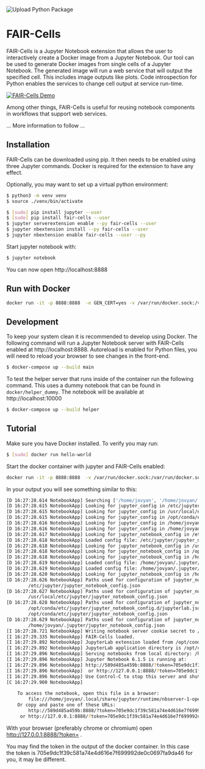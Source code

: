 ![Upload Python Package](https://github.com/QCDIS/FAIRCells/workflows/Upload%20Python%20Package/badge.svg)
# FAIR-Cells

FAIR-Cells is a Jupyter Notebook extension that allows the user to interactively create a Docker image from a Jupyter Notebook. Our tool can be used to generate Docker images from single cells of a Jupyter Notebook. The generated image will run a web service that will output the specified cell. This includes image outputs like plots. Code introspection for Python enables the services to change cell output at service run-time.

 
 [![FAIR-Cells Demo](https://raw.githubusercontent.com/QCDIS/FAIRCells/master/images/Screenshot%20from%202020-11-12%2013-17-47.png)](https://player.vimeo.com/video/478435713 "FAIR-Cells Demo")



Among other things, FAIR-Cells is useful for reusing notebook components in workflows that support web services. 

... More information to follow ...


## Installation
FAIR-Cells can be downloaded using pip. It then needs to be enabled using three Jupyter commands. Docker is required for the extension 
 to have any effect.
 
 Optionally, you may want to set up a virtual python environment:
 
```bash
$ python3 -m venv venv
$ source ./venv/bin/activate
```

```bash
$ [sudo] pip install jupyter --user
$ [sudo] pip install fair-cells --user
$ jupyter serverextension enable --py fair-cells --user
$ jupyter nbextension install --py fair-cells --user
$ jupyter nbextension enable fair-cells --user --py
```
Start jupyter notebook with:

```bash
$ jupyter notebook
```
You can now open http://localhost:8888 

## Run with Docker
```bash
docker run -it -p 8888:8888  -e GEN_CERT=yes -v /var/run/docker.sock:/var/run/docker.sock qcdis/fair-cells 
```

## Development
To keep your system clean it is recommended to develop using Docker. The following command will run a Jupyter Notebook 
server with FAIR-Cells enabled at http://localhost:8888. Autoreload is enabled for Python files, you will need to reload 
your browser to see changes in the front-end.

```bash
$ docker-compose up --build main
```

To test the helper server that runs inside of the container run the following command. This uses a dummy notebook that 
can be found in `docker/helper_dummy`. The notebook will be available at http://localhost:10000

```bash
$ docker-compose up --build helper
```


## Tutorial 

Make sure you have Docker installed. To verify you may run:
```bash
$ [sudo] docker run hello-world
```

Start the docker container with jupyter and FAIR-Cells enabled:
```bash
docker run -it -p 8888:8888  -v /var/run/docker.sock:/var/run/docker.sock qcdis/fair-cells:develop-snapshot
```

In your output you will see something similar to this:
```bash
[D 16:27:28.614 NotebookApp] Searching ['/home/jovyan', '/home/jovyan/.jupyter', '/opt/conda/etc/jupyter', '/usr/local/etc/jupyter', '/etc/jupyter'] for config files
[D 16:27:28.615 NotebookApp] Looking for jupyter_config in /etc/jupyter
[D 16:27:28.615 NotebookApp] Looking for jupyter_config in /usr/local/etc/jupyter
[D 16:27:28.615 NotebookApp] Looking for jupyter_config in /opt/conda/etc/jupyter
[D 16:27:28.616 NotebookApp] Looking for jupyter_config in /home/jovyan/.jupyter
[D 16:27:28.616 NotebookApp] Looking for jupyter_config in /home/jovyan
[D 16:27:28.617 NotebookApp] Looking for jupyter_notebook_config in /etc/jupyter
[D 16:27:28.618 NotebookApp] Loaded config file: /etc/jupyter/jupyter_notebook_config.py
[D 16:27:28.618 NotebookApp] Looking for jupyter_notebook_config in /usr/local/etc/jupyter
[D 16:27:28.618 NotebookApp] Looking for jupyter_notebook_config in /opt/conda/etc/jupyter
[D 16:27:28.618 NotebookApp] Looking for jupyter_notebook_config in /home/jovyan/.jupyter
[D 16:27:28.619 NotebookApp] Loaded config file: /home/jovyan/.jupyter/jupyter_notebook_config.py
[D 16:27:28.619 NotebookApp] Loaded config file: /home/jovyan/.jupyter/jupyter_notebook_config.json
[D 16:27:28.620 NotebookApp] Looking for jupyter_notebook_config in /home/jovyan
[D 16:27:28.626 NotebookApp] Paths used for configuration of jupyter_notebook_config: 
    	/etc/jupyter/jupyter_notebook_config.json
[D 16:27:28.627 NotebookApp] Paths used for configuration of jupyter_notebook_config: 
    	/usr/local/etc/jupyter/jupyter_notebook_config.json
[D 16:27:28.628 NotebookApp] Paths used for configuration of jupyter_notebook_config: 
    	/opt/conda/etc/jupyter/jupyter_notebook_config.d/jupyterlab.json
    	/opt/conda/etc/jupyter/jupyter_notebook_config.json
[D 16:27:28.629 NotebookApp] Paths used for configuration of jupyter_notebook_config: 
    	/home/jovyan/.jupyter/jupyter_notebook_config.json
[I 16:27:28.721 NotebookApp] Writing notebook server cookie secret to /home/jovyan/.local/share/jupyter/runtime/notebook_cookie_secret
[I 16:27:29.335 NotebookApp] FAIR-Cells loaded.
[I 16:27:29.892 NotebookApp] JupyterLab extension loaded from /opt/conda/lib/python3.8/site-packages/jupyterlab
[I 16:27:29.892 NotebookApp] JupyterLab application directory is /opt/conda/share/jupyter/lab
[I 16:27:29.896 NotebookApp] Serving notebooks from local directory: /home/jovyan
[I 16:27:29.896 NotebookApp] Jupyter Notebook 6.1.5 is running at:
[I 16:27:29.896 NotebookApp] http://589d485a459b:8888/?token=705e9dc1f39c581a74e4d616e7f699992de0c0697fa9da46
[I 16:27:29.896 NotebookApp]  or http://127.0.0.1:8888/?token=705e9dc1f39c581a74e4d616e7f699992de0c0697fa9da46
[I 16:27:29.896 NotebookApp] Use Control-C to stop this server and shut down all kernels (twice to skip confirmation).
[C 16:27:29.900 NotebookApp] 
    
    To access the notebook, open this file in a browser:
        file:///home/jovyan/.local/share/jupyter/runtime/nbserver-1-open.html
    Or copy and paste one of these URLs:
        http://589d485a459b:8888/?token=705e9dc1f39c581a74e4d616e7f699992de0c0697fa9da46
     or http://127.0.0.1:8888/?token=705e9dc1f39c581a74e4d616e7f699992de0c0697fa9da46
```

With your browser (preferably chrome or chromium) open http://127.0.0.1:8888/?token=<TOKEN> .

You may find the token in the output of the docker container. In this case the token is 705e9dc1f39c581a74e4d616e7f699992de0c0697fa9da46 
for you, it may be different. 

